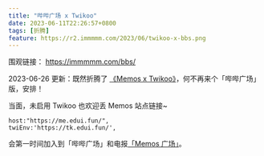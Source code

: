 ```yaml
---
title: "哔哔广场 x Twikoo"
date: 2023-06-11T22:26:57+0800
tags: [折腾]
feature: https://r2.immmmm.com/2023/06/twikoo-x-bbs.png
---
```


围观链接： <https://immmmm.com/bbs/>

2023-06-26 更新：既然折腾了 [《Memos x Twikoo》](https://immmmm.com/memos-with-twikoo/)，何不再来个「哔哔广场」版，安排！

<!--more-->

当面，未启用 Twikoo 也欢迎丢 Memos 站点链接~

```
host:"https://me.edui.fun/",
twiEnv:'https://tk.edui.fun/',
```

会第一时间加入到「哔哔广场」和电报[「Memos 广场」](https://t.me/memos_bbs)。